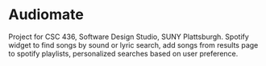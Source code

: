 # Audiomate
Project for CSC 436, Software Design Studio, SUNY Plattsburgh. 
Spotify widget to find songs by sound or lyric search, add songs from results page to spotify playlists, personalized searches based on user preference.
